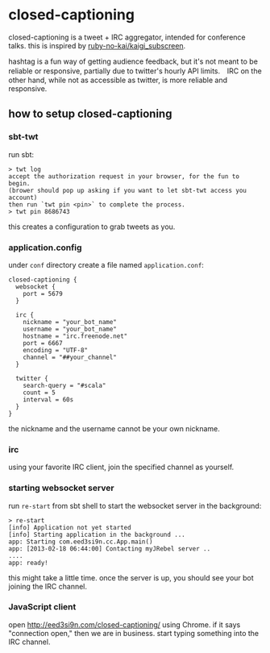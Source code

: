 closed-captioning
=================

closed-captioning is a tweet + IRC aggregator, intended for conference talks. this is inspired by [ruby-no-kai/kaigi_subscreen](https://github.com/ruby-no-kai/kaigi_subscreen).

hashtag is a fun way of getting audience feedback, but it's not meant to be reliable or responsive, partially due to twitter's hourly API limits.　IRC on the other hand, while not as accessible as twitter, is more reliable and responsive.

how to setup closed-captioning
------------------------------

### sbt-twt

run sbt:

    > twt log
    accept the authorization request in your browser, for the fun to begin.
    (brower should pop up asking if you want to let sbt-twt access you account)
    then run `twt pin <pin>` to complete the process.
    > twt pin 8686743

this creates a configuration to grab tweets as you.

### application.config

under `conf` directory create a file named `application.conf`:

```
closed-captioning {
  websocket {
    port = 5679
  }

  irc {
    nickname = "your_bot_name"
    username = "your_bot_name"
    hostname = "irc.freenode.net"
    port = 6667
    encoding = "UTF-8"
    channel = "##your_channel"
  }

  twitter {
    search-query = "#scala"
    count = 5
    interval = 60s
  }
}
```

the nickname and the username cannot be your own nickname.

### irc

using your favorite IRC client, join the specified channel as yourself.

### starting websocket server

run `re-start` from sbt shell to start the websocket server in the background:

    > re-start
    [info] Application not yet started
    [info] Starting application in the background ...
    app: Starting com.eed3si9n.cc.App.main()
    app: [2013-02-18 06:44:00] Contacting myJRebel server ..
    ....
    app: ready!

this might take a little time. once the server is up, you should see your bot joining the IRC channel.

### JavaScript client

open http://eed3si9n.com/closed-captioning/ using Chrome.
if it says "connection open," then we are in business.
start typing something into the IRC channel.
